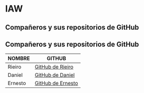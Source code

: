# IAW

## Compañeros y sus repositorios de GitHub

## Compañeros y sus repositorios de GitHub

| NOMBRE  | GITHUB |
|---------|------------------------------------------------|
| Rieiro  | [GitHub de Rieiro](https://github.com/Riieiro/DEAW) |
| Daniel  | [GitHub de Daniel](https://github.com/danii170/DEAW) |
| Ernesto | [GitHub de Ernesto](https://github.com/ernestor9/IAW) |

